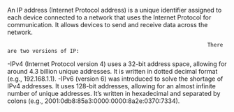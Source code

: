 An IP address (Internet Protocol address) is a unique identifier assigned to each device connected to a network that uses the Internet Protocol for communication. It allows devices to send and receive data across the network.

                                                                    There are two versions of IP:

-IPv4 (Internet Protocol version 4) uses a 32-bit address space, allowing for around 4.3 billion unique addresses. It is written in dotted decimal format (e.g., 192.168.1.1).
-IPv6 (version 6) was introduced to solve the shortage of IPv4 addresses. It uses 128-bit addresses, allowing for an almost infinite number of unique addresses. It’s written in hexadecimal and separated by colons (e.g., 2001:0db8:85a3:0000:0000:8a2e:0370:7334).
